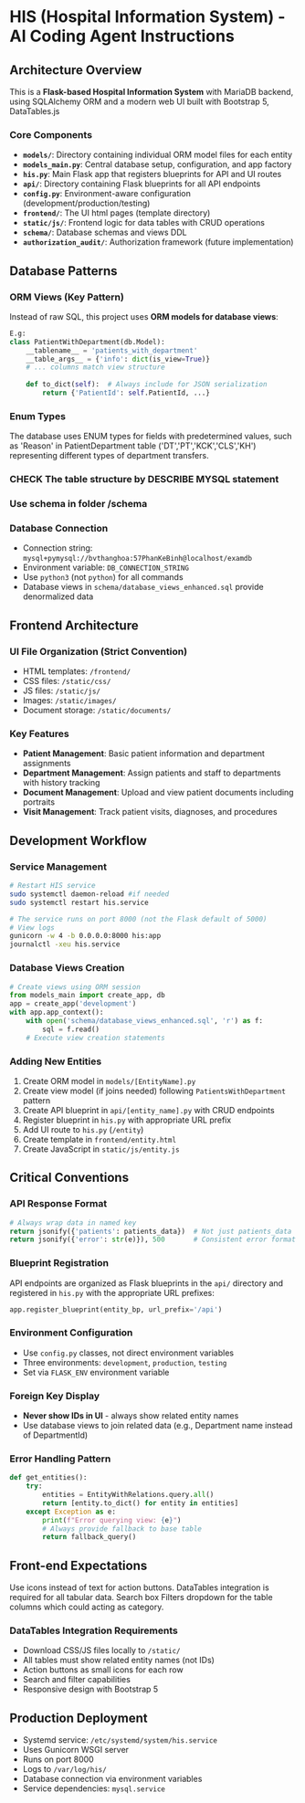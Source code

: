 # HIS (Hospital Information System) - AI Coding Agent Instructions
## Architecture Overview
This is a **Flask-based Hospital Information System** with MariaDB backend, using SQLAlchemy ORM and a modern web UI built with Bootstrap 5, DataTables.js
### Core Components
- **`models/`**: Directory containing individual ORM model files for each entity
- **`models_main.py`**: Central database setup, configuration, and app factory
- **`his.py`**: Main Flask app that registers blueprints for API and UI routes
- **`api/`**: Directory containing Flask blueprints for all API endpoints
- **`config.py`**: Environment-aware configuration (development/production/testing)
- **`frontend/`**: The UI html pages (template directory)
- **`static/js/`**: Frontend logic for data tables with CRUD operations
- **`schema/`**: Database schemas and views DDL
- **`authorization_audit/`**: Authorization framework (future implementation)
## Database Patterns
### ORM Views (Key Pattern)
Instead of raw SQL, this project uses **ORM models for database views**:
```python
E.g:
class PatientWithDepartment(db.Model):
    __tablename__ = 'patients_with_department'
    __table_args__ = {'info': dict(is_view=True)}
    # ... columns match view structure
    
    def to_dict(self):  # Always include for JSON serialization
        return {'PatientId': self.PatientId, ...}
```
### Enum Types
The database uses ENUM types for fields with predetermined values, such as 'Reason' in PatientDepartment table ('DT','PT','KCK','CLS','KH') representing different types of department transfers.
### CHECK The table structure by DESCRIBE MYSQL statement
### Use schema in folder /schema
### Database Connection
- Connection string: `mysql+pymysql://bvthanghoa:57PhanKeBinh@localhost/examdb`
- Environment variable: `DB_CONNECTION_STRING` 
- Use `python3` (not `python`) for all commands
- Database views in `schema/database_views_enhanced.sql` provide denormalized data
## Frontend Architecture
### UI File Organization (Strict Convention)
- HTML templates: `/frontend/`
- CSS files: `/static/css/`
- JS files: `/static/js/`
- Images: `/static/images/`
- Document storage: `/static/documents/`
### Key Features
- **Patient Management**: Basic patient information and department assignments
- **Department Management**: Assign patients and staff to departments with history tracking
- **Document Management**: Upload and view patient documents including portraits
- **Visit Management**: Track patient visits, diagnoses, and procedures
## Development Workflow
### Service Management
```bash
# Restart HIS service
sudo systemctl daemon-reload #if needed
sudo systemctl restart his.service

# The service runs on port 8000 (not the Flask default of 5000)
# View logs
gunicorn -w 4 -b 0.0.0.0:8000 his:app
journalctl -xeu his.service
```
### Database Views Creation
```python
# Create views using ORM session
from models_main import create_app, db
app = create_app('development')
with app.app_context():
    with open('schema/database_views_enhanced.sql', 'r') as f:
        sql = f.read()
    # Execute view creation statements
```
### Adding New Entities
1. Create ORM model in `models/[EntityName].py`
2. Create view model (if joins needed) following `PatientsWithDepartment` pattern
3. Create API blueprint in `api/[entity_name].py` with CRUD endpoints
4. Register blueprint in `his.py` with appropriate URL prefix
5. Add UI route to `his.py` (`/entity`)
6. Create template in `frontend/entity.html`
7. Create JavaScript in `static/js/entity.js` 
## Critical Conventions
### API Response Format
```python
# Always wrap data in named key
return jsonify({'patients': patients_data})  # Not just patients_data
return jsonify({'error': str(e)}), 500       # Consistent error format
```
### Blueprint Registration
API endpoints are organized as Flask blueprints in the `api/` directory and registered in `his.py` with the appropriate URL prefixes:
```python
app.register_blueprint(entity_bp, url_prefix='/api')
```
### Environment Configuration
- Use `config.py` classes, not direct environment variables
- Three environments: `development`, `production`, `testing`
- Set via `FLASK_ENV` environment variable
### Foreign Key Display
- **Never show IDs in UI** - always show related entity names
- Use database views to join related data (e.g., Department name instead of DepartmentId)
### Error Handling Pattern
```python
def get_entities():
    try:
        entities = EntityWithRelations.query.all()
        return [entity.to_dict() for entity in entities]
    except Exception as e:
        print(f"Error querying view: {e}")
        # Always provide fallback to base table
        return fallback_query()
```
## Front-end Expectations
Use icons instead of text for action buttons.
DataTables integration is required for all tabular data.
Search box
Filters dropdown for the table columns which could acting as category.
### DataTables Integration Requirements
- Download CSS/JS files locally to `/static/`
- All tables must show related entity names (not IDs)
- Action buttons as small icons for each row
- Search and filter capabilities
- Responsive design with Bootstrap 5
## Production Deployment
- Systemd service: `/etc/systemd/system/his.service`
- Uses Gunicorn WSGI server
- Runs on port 8000
- Logs to `/var/log/his/`
- Database connection via environment variables
- Service dependencies: `mysql.service`
